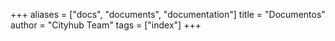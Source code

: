 +++
aliases = ["docs", "documents", "documentation"]
title = "Documentos"
author = "Cityhub Team"
tags = ["index"]
+++
